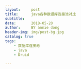 ```yaml
---
layout:     post
title:      java各种数据库连接池对比
subtitle:   
date:       2018-05-20
author:     BY annie dong
header-img: img/post-bg.jpg
catalog: true
tags:
    - 数据库连接池
    - java
    - Druid

---
```

